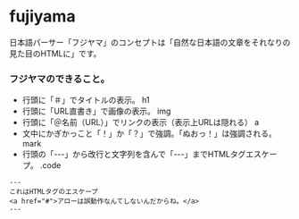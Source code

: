 # fujiyama
日本語パーサー「フジヤマ」のコンセプトは「自然な日本語の文章をそれなりの見た目のHTMLに」です。

### フジヤマのできること。
- 行頭に「＃」でタイトルの表示。 h1
- 行頭に「URL直書き」で画像の表示。 img
- 行頭に「＠名前（URL）」でリンクの表示（表示上URLは隠れる） a
- 文中にかぎかっこと「！」か「？」で強調。「ぬおっ！」は強調される。 mark
- 行頭の「---」から改行と文字列を含んで「---」までHTMLタグエスケープ。 .code
```
---
これはHTMLタグのエスケープ
<a href="#">アローは誤動作なんてしないんだからね。</a>
---
```
